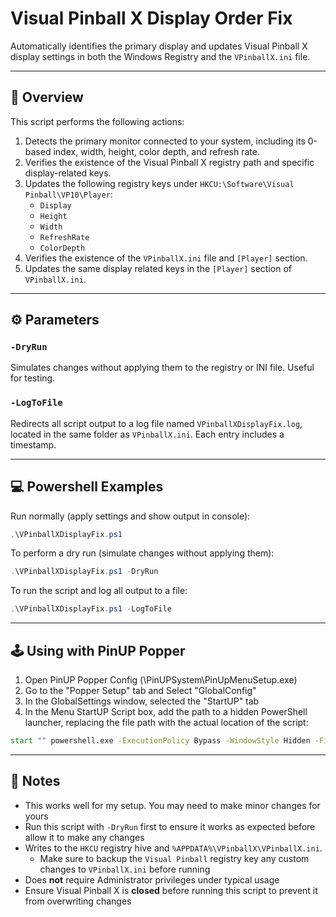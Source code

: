 # Visual Pinball X Display Order Fix

Automatically identifies the primary display and updates Visual Pinball X display settings in both the Windows Registry and the `VPinballX.ini` file.

---

## 🧭 Overview

This script performs the following actions:

1. Detects the primary monitor connected to your system, including its 0-based index, width, height, color depth, and refresh rate.
2. Verifies the existence of the Visual Pinball X registry path and specific display-related keys.
3. Updates the following registry keys under `HKCU:\Software\Visual Pinball\VP10\Player`:
   - `Display`
   - `Height`
   - `Width`
   - `RefreshRate`
   - `ColorDepth`
4. Verifies the existence of the `VPinballX.ini` file and `[Player]` section.
5. Updates the same display related keys in the `[Player]` section of `VPinballX.ini`.

---

## ⚙️ Parameters

### `-DryRun`
Simulates changes without applying them to the registry or INI file. Useful for testing.

### `-LogToFile`
Redirects all script output to a log file named `VPinballXDisplayFix.log`, located in the same folder as `VPinballX.ini`. Each entry includes a timestamp.

---

## 💻 Powershell Examples

Run normally (apply settings and show output in console):

```powershell
.\VPinballXDisplayFix.ps1
```

To perform a dry run (simulate changes without applying them):
```powershell
.\VPinballXDisplayFix.ps1 -DryRun
```

To run the script and log all output to a file:
```powershell
.\VPinballXDisplayFix.ps1 -LogToFile
```

---

## 🕹️ Using with PinUP Popper

1) Open PinUP Popper Config (\PinUPSystem\PinUpMenuSetup.exe)
2) Go to the "Popper Setup" tab and Select "GlobalConfig"
3) In the GlobalSettings window, selected the "StartUP" tab
4) In the Menu StartUP Script box, add the path to a hidden PowerShell launcher, replacing the file path with the actual location of the script:

```bat
start "" powershell.exe -ExecutionPolicy Bypass -WindowStyle Hidden -File "C:\Path\To\VPinballXDisplayFix.ps1" -LogToFile
```

---

## 📝 Notes

- This works well for my setup.  You may need to make minor changes for yours
- Run this script with `-DryRun` first to ensure it works as expected before allow it to make any changes
- Writes to the `HKCU` registry hive and `%APPDATA%\VPinballX\VPinballX.ini`.
  - Make sure to backup the `Visual Pinball` registry key any custom changes to `VPinballX.ini` before running
- Does **not** require Administrator privileges under typical usage
- Ensure Visual Pinball X is **closed** before running this script to prevent it from overwriting changes
